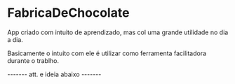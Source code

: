 # FabricaDeChocolate

App criado com intuito de aprendizado, mas col uma grande utilidade no dia a dia.

Basicamente o intuito com ele é utilizar como ferramenta facilitadora durante o trablho.

------- att. e ideia abaixo -------
